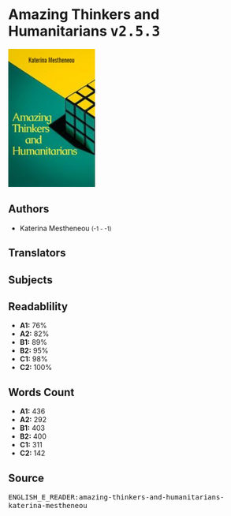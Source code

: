 # Amazing Thinkers and Humanitarians <kbd>v2.5.3</kbd>

![](./cover.medium.jpg "")

## Authors


 - Katerina Mestheneou <small>(-1 - -1)</small>

## Translators



## Subjects



## Readablility


 - **A1:** 76%
 - **A2:** 82%
 - **B1:** 89%
 - **B2:** 95%
 - **C1:** 98%
 - **C2:** 100%

## Words Count


 - **A1:** 436
 - **A2:** 292
 - **B1:** 403
 - **B2:** 400
 - **C1:** 311
 - **C2:** 142

## Source


<kbd>ENGLISH_E_READER:amazing-thinkers-and-humanitarians-katerina-mestheneou</kbd>
